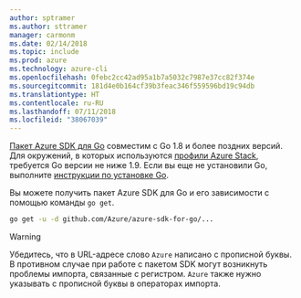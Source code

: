 ```yaml
---
author: sptramer
ms.author: sttramer
manager: carmonm
ms.date: 02/14/2018
ms.topic: include
ms.prod: azure
ms.technology: azure-cli
ms.openlocfilehash: 0febc2cc42ad95a1b7a5032c7987e37cc82f374e
ms.sourcegitcommit: 181d4e0b164cf39b3feac346f559596bd19c94db
ms.translationtype: HT
ms.contentlocale: ru-RU
ms.lasthandoff: 07/11/2018
ms.locfileid: "38067039"
---
```

[Пакет Azure SDK для Go](https://github.com/Azure/azure-sdk-for-go) совместим с Go 1.8 и более поздних версий. Для окружений, в которых используются [профили Azure Stack](https://docs.microsoft.com/azure/azure-stack/azure-stack-version-profiles), требуется Go версии не ниже 1.9.
Если вы еще не установили Go, выполните [инструкции по установке Go](https://golang.org/doc/install).

Вы можете получить пакет Azure SDK для Go и его зависимости с помощью команды `go get`.

```bash
go get -u -d github.com/Azure/azure-sdk-for-go/...
```

> [!WARNING]
> Убедитесь, что в URL-адресе слово `Azure` написано с прописной буквы. В противном случае при работе с пакетом SDK могут возникнуть проблемы импорта, связанные с регистром. `Azure` также нужно указывать с прописной буквы в операторах импорта.

